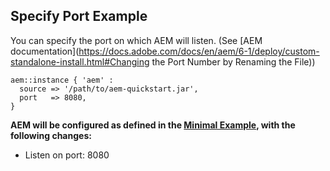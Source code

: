 
## Specify Port Example

You can specify the port on which AEM will listen. (See [AEM documentation](https://docs.adobe.com/docs/en/aem/6-1/deploy/custom-standalone-install.html#Changing the Port Number by Renaming the File))

~~~ puppet
aem::instance { 'aem' :
  source => '/path/to/aem-quickstart.jar',
  port   => 8080,
}
~~~

**AEM will be configured as defined in the [Minimal Example](docs/aem-instance/Minimal.md), with the following changes:**

* Listen on port: 8080

